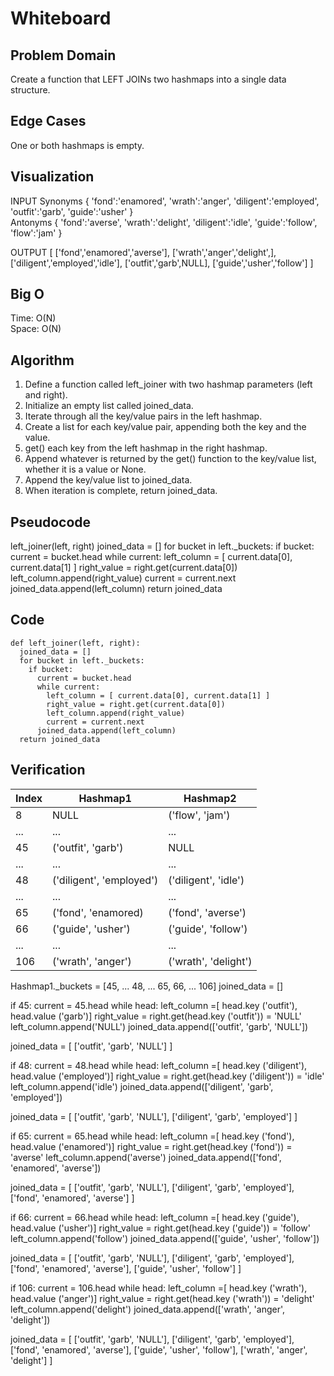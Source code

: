 # Whiteboard

## Problem Domain

Create a function that LEFT JOINs two hashmaps into a single data structure.

## Edge Cases

One or both hashmaps is empty.

## Visualization

INPUT
Synonyms { 'fond':'enamored', 'wrath':'anger', 'diligent':'employed', 'outfit':'garb', 'guide':'usher' }  
Antonyms { 'fond':'averse', 'wrath':'delight', 'diligent':'idle', 'guide':'follow', 'flow':'jam' }  

OUTPUT
[ ['fond','enamored','averse'], ['wrath','anger','delight',], ['diligent','employed','idle'], ['outfit','garb',NULL], ['guide','usher','follow'] ]

## Big O

Time: O(N)  
Space: O(N)

## Algorithm

1. Define a function called left_joiner with two hashmap parameters (left and right).
2. Initialize an empty list called joined_data.
3. Iterate through all the key/value pairs in the left hashmap.
4. Create a list for each key/value pair, appending both the key and the value.
5. get() each key from the left hashmap in the right hashmap.
6. Append whatever is returned by the get() function to the key/value list, whether it is a value or None.
7. Append the key/value list to joined_data.
8. When iteration is complete, return joined_data.

## Pseudocode

left_joiner(left, right)
  joined_data = []
  for bucket in left._buckets:
    if bucket:
      current = bucket.head
      while current:
        left_column = [ current.data[0], current.data[1] ]
        right_value = right.get(current.data[0])
        left_column.append(right_value)
        current = current.next
      joined_data.append(left_column)
  return joined_data

## Code

```
def left_joiner(left, right):
  joined_data = []
  for bucket in left._buckets:
    if bucket:
      current = bucket.head
      while current:
        left_column = [ current.data[0], current.data[1] ]
        right_value = right.get(current.data[0])
        left_column.append(right_value)
        current = current.next
      joined_data.append(left_column)
  return joined_data
```

## Verification

Index | Hashmap1 | Hashmap2
------|----------|----------------
8     | NULL | ('flow', 'jam')
...   | ... | ...
45    | ('outfit', 'garb') | NULL
...   | ... | ...
48    | ('diligent', 'employed') | ('diligent', 'idle')
...   | ... | ...
65    | ('fond', 'enamored) | ('fond', 'averse')
66    | ('guide', 'usher') | ('guide', 'follow')
...   | ... | ...
106   | ('wrath', 'anger') | ('wrath', 'delight')

Hashmap1._buckets = [45, ... 48, ... 65, 66, ... 106]
joined_data = []

if 45:
  current = 45.head
  while head:
    left_column =[ head.key ('outfit'), head.value ('garb')]
    right_value = right.get(head.key ('outfit')) = 'NULL'
    left_column.append('NULL')
  joined_data.append(['outfit', 'garb', 'NULL'])

joined_data = [ ['outfit', 'garb', 'NULL'] ]

if 48:
  current = 48.head
  while head:
    left_column =[ head.key ('diligent'), head.value ('employed')]
    right_value = right.get(head.key ('diligent')) = 'idle'
    left_column.append('idle')
  joined_data.append(['diligent', 'garb', 'employed'])

joined_data = [ ['outfit', 'garb', 'NULL'], ['diligent', 'garb', 'employed'] ]

if 65:
  current = 65.head
  while head:
    left_column =[ head.key ('fond'), head.value ('enamored')]
    right_value = right.get(head.key ('fond')) = 'averse'
    left_column.append('averse')
  joined_data.append(['fond', 'enamored', 'averse'])

joined_data = [ ['outfit', 'garb', 'NULL'], ['diligent', 'garb', 'employed'], ['fond', 'enamored', 'averse'] ]

if 66:
  current = 66.head
  while head:
    left_column =[ head.key ('guide'), head.value ('usher')]
    right_value = right.get(head.key ('guide')) = 'follow'
    left_column.append('follow')
  joined_data.append(['guide', 'usher', 'follow'])

joined_data = [ ['outfit', 'garb', 'NULL'], ['diligent', 'garb', 'employed'], ['fond', 'enamored', 'averse'], ['guide', 'usher', 'follow'] ]

if 106:
  current = 106.head
  while head:
    left_column =[ head.key ('wrath'), head.value ('anger')]
    right_value = right.get(head.key ('wrath')) = 'delight'
    left_column.append('delight')
  joined_data.append(['wrath', 'anger', 'delight'])

joined_data = [ ['outfit', 'garb', 'NULL'], ['diligent', 'garb', 'employed'], ['fond', 'enamored', 'averse'], ['guide', 'usher', 'follow'], ['wrath', 'anger', 'delight'] ]